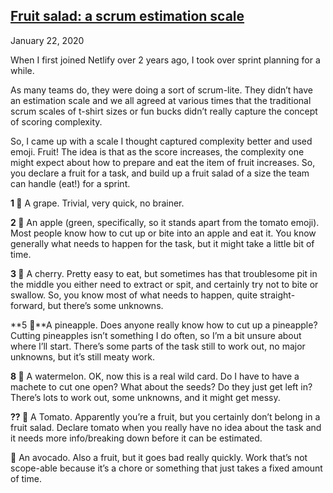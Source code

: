 ## [Fruit salad: a scrum estimation scale](https://fberriman.com/2020/01/22/fruit-salad-a-scrum-estimation-scale/)

January 22, 2020

When I first joined Netlify over 2 years ago, I took over sprint planning for a while.

As many teams do, they were doing a sort of scrum-lite. They didn’t have an estimation scale and we all agreed at various times that the traditional scrum scales of t-shirt sizes or fun bucks didn’t really capture the concept of scoring complexity.

So, I came up with a scale I thought captured complexity better and used emoji. Fruit! The idea is that as the score increases, the complexity one might expect about how to prepare and eat the item of fruit increases. So, you declare a fruit for a task, and build up a fruit salad of a size the team can handle (eat!) for a sprint.

**1 🍇** A grape. Trivial, very quick, no brainer.

**2 🍏** An apple (green, specifically, so it stands apart from the tomato emoji). Most people know how to cut up or bite into an apple and eat it. You know generally what needs to happen for the task, but it might take a little bit of time.

**3 🍒** A cherry. Pretty easy to eat, but sometimes has that troublesome pit in the middle you either need to extract or spit, and certainly try not to bite or swallow. So, you know most of what needs to happen, quite straight-forward, but there’s some unknowns.

**5 🍍**A pineapple. Does anyone really know how to cut up a pineapple? Cutting pineapples isn’t something I do often, so I’m a bit unsure about where I’ll start. There’s some parts of the task still to work out, no major unknowns, but it’s still meaty work.

**8 🍉** A watermelon. OK, now this is a real wild card. Do I have to have a machete to cut one open? What about the seeds? Do they just get left in? There’s lots to work out, some unknowns, and it might get messy.

**?? 🍅** A Tomato. Apparently you’re a fruit, but you certainly don’t belong in a fruit salad. Declare tomato when you really have no idea about the task and it needs more info/breaking down before it can be estimated.

🥑 An avocado. Also a fruit, but it goes bad really quickly. Work that’s not scope-able because it’s a chore or something that just takes a fixed amount of time.